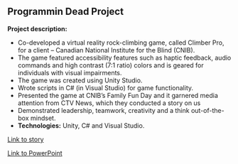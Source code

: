## Programmin Dead Project

**Project description:** 
  - Co-developed a virtual reality rock-climbing game, called Climber Pro, for a client – Canadian National Institute for the Blind           (CNIB).
  - The game featured accessibility features such as haptic feedback, audio commands and high contrast (7:1 ratio) colors and is geared       for individuals with visual impairments.
  - The game was created using Unity Studio.
  - Wrote scripts in C# (in Visual Studio) for game functionality.
  - Presented the game at CNIB’s Family Fun Day and it garnered media attention from CTV News, which they conducted a story on us   
  - Demonstrated leadership, teamwork, creativity and a think out-of-the-box mindset.
  - **Technologies:** Unity, C# and Visual Studio.

[Link to story](https://regina.ctvnews.ca/visually-impaired-youth-try-out-accessible-virtual-reality-game-1.4438307)

[Link to PowerPoint](/pdf/Climber_Pro.pdf)



